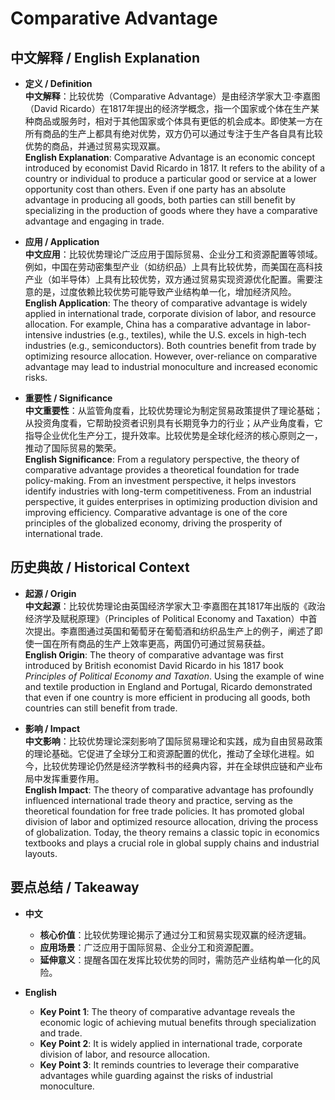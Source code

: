 # Comparative Advantage

## 中文解释 / English Explanation

* **定义 / Definition**  
  **中文解释**：比较优势（Comparative Advantage）是由经济学家大卫·李嘉图（David Ricardo）在1817年提出的经济学概念，指一个国家或个体在生产某种商品或服务时，相对于其他国家或个体具有更低的机会成本。即使某一方在所有商品的生产上都具有绝对优势，双方仍可以通过专注于生产各自具有比较优势的商品，并通过贸易实现双赢。  
  **English Explanation**: Comparative Advantage is an economic concept introduced by economist David Ricardo in 1817. It refers to the ability of a country or individual to produce a particular good or service at a lower opportunity cost than others. Even if one party has an absolute advantage in producing all goods, both parties can still benefit by specializing in the production of goods where they have a comparative advantage and engaging in trade.

* **应用 / Application**  
  **中文应用**：比较优势理论广泛应用于国际贸易、企业分工和资源配置等领域。例如，中国在劳动密集型产业（如纺织品）上具有比较优势，而美国在高科技产业（如半导体）上具有比较优势，双方通过贸易实现资源优化配置。需要注意的是，过度依赖比较优势可能导致产业结构单一化，增加经济风险。  
  **English Application**: The theory of comparative advantage is widely applied in international trade, corporate division of labor, and resource allocation. For example, China has a comparative advantage in labor-intensive industries (e.g., textiles), while the U.S. excels in high-tech industries (e.g., semiconductors). Both countries benefit from trade by optimizing resource allocation. However, over-reliance on comparative advantage may lead to industrial monoculture and increased economic risks.

* **重要性 / Significance**  
  **中文重要性**：从监管角度看，比较优势理论为制定贸易政策提供了理论基础；从投资角度看，它帮助投资者识别具有长期竞争力的行业；从产业角度看，它指导企业优化生产分工，提升效率。比较优势是全球化经济的核心原则之一，推动了国际贸易的繁荣。  
  **English Significance**: From a regulatory perspective, the theory of comparative advantage provides a theoretical foundation for trade policy-making. From an investment perspective, it helps investors identify industries with long-term competitiveness. From an industrial perspective, it guides enterprises in optimizing production division and improving efficiency. Comparative advantage is one of the core principles of the globalized economy, driving the prosperity of international trade.

## 历史典故 / Historical Context

* **起源 / Origin**  
  **中文起源**：比较优势理论由英国经济学家大卫·李嘉图在其1817年出版的《政治经济学及赋税原理》（Principles of Political Economy and Taxation）中首次提出。李嘉图通过英国和葡萄牙在葡萄酒和纺织品生产上的例子，阐述了即使一国在所有商品的生产上效率更高，两国仍可通过贸易获益。  
  **English Origin**: The theory of comparative advantage was first introduced by British economist David Ricardo in his 1817 book *Principles of Political Economy and Taxation*. Using the example of wine and textile production in England and Portugal, Ricardo demonstrated that even if one country is more efficient in producing all goods, both countries can still benefit from trade.

* **影响 / Impact**  
  **中文影响**：比较优势理论深刻影响了国际贸易理论和实践，成为自由贸易政策的理论基础。它促进了全球分工和资源配置的优化，推动了全球化进程。如今，比较优势理论仍然是经济学教科书的经典内容，并在全球供应链和产业布局中发挥重要作用。  
  **English Impact**: The theory of comparative advantage has profoundly influenced international trade theory and practice, serving as the theoretical foundation for free trade policies. It has promoted global division of labor and optimized resource allocation, driving the process of globalization. Today, the theory remains a classic topic in economics textbooks and plays a crucial role in global supply chains and industrial layouts.

## 要点总结 / Takeaway

* **中文**  
  - **核心价值**：比较优势理论揭示了通过分工和贸易实现双赢的经济逻辑。  
  - **应用场景**：广泛应用于国际贸易、企业分工和资源配置。  
  - **延伸意义**：提醒各国在发挥比较优势的同时，需防范产业结构单一化的风险。

* **English**  
  - **Key Point 1**: The theory of comparative advantage reveals the economic logic of achieving mutual benefits through specialization and trade.  
  - **Key Point 2**: It is widely applied in international trade, corporate division of labor, and resource allocation.  
  - **Key Point 3**: It reminds countries to leverage their comparative advantages while guarding against the risks of industrial monoculture.